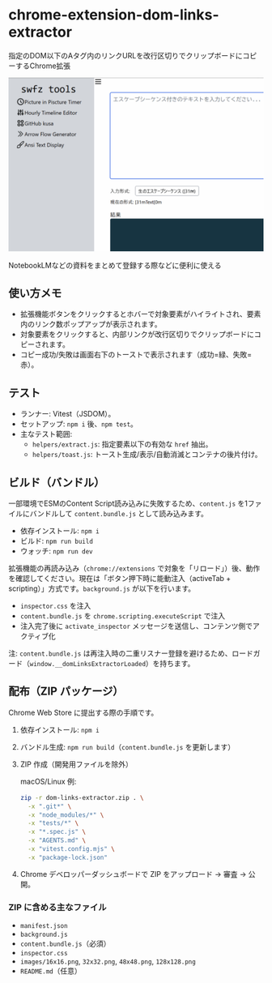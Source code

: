# chrome-extension-dom-links-extractor

指定のDOM以下のAタグ内のリンクURLを改行区切りでクリップボードにコピーするChrome拡張

![image](images/demo.gif)

NotebookLMなどの資料をまとめて登録する際などに便利に使える


## 使い方メモ
- 拡張機能ボタンをクリックするとホバーで対象要素がハイライトされ、要素内のリンク数ポップアップが表示されます。
- 対象要素をクリックすると、内部リンクが改行区切りでクリップボードにコピーされます。
- コピー成功/失敗は画面右下のトーストで表示されます（成功=緑、失敗=赤）。

## テスト
- ランナー: Vitest（JSDOM）。
- セットアップ: `npm i` 後、`npm test`。
- 主なテスト範囲:
  - `helpers/extract.js`: 指定要素以下の有効な `href` 抽出。
  - `helpers/toast.js`: トースト生成/表示/自動消滅とコンテナの後片付け。

## ビルド（バンドル）
一部環境でESMのContent Script読み込みに失敗するため、`content.js` を1ファイルにバンドルして `content.bundle.js` として読み込みます。

- 依存インストール: `npm i`
- ビルド: `npm run build`
- ウォッチ: `npm run dev`

拡張機能の再読み込み（`chrome://extensions` で対象を「リロード」）後、動作を確認してください。現在は「ボタン押下時に能動注入（activeTab + scripting）」方式です。`background.js` が以下を行います。

- `inspector.css` を注入
- `content.bundle.js` を `chrome.scripting.executeScript` で注入
- 注入完了後に `activate_inspector` メッセージを送信し、コンテンツ側でアクティブ化

注: `content.bundle.js` は再注入時の二重リスナー登録を避けるため、ロードガード（`window.__domLinksExtractorLoaded`）を持ちます。

## 配布（ZIP パッケージ）
Chrome Web Store に提出する際の手順です。

1. 依存インストール: `npm i`
2. バンドル生成: `npm run build`（`content.bundle.js` を更新します）
3. ZIP 作成（開発用ファイルを除外）

   macOS/Linux 例:

   ```bash
   zip -r dom-links-extractor.zip . \
     -x ".git*" \
     -x "node_modules/*" \
     -x "tests/*" \
     -x "*.spec.js" \
     -x "AGENTS.md" \
     -x "vitest.config.mjs" \
     -x "package-lock.json"
   ```

4. Chrome デベロッパーダッシュボードで ZIP をアップロード → 審査 → 公開。

### ZIP に含める主なファイル
- `manifest.json`
- `background.js`
- `content.bundle.js`（必須）
- `inspector.css`
- `images/16x16.png`, `32x32.png`, `48x48.png`, `128x128.png`
- `README.md`（任意）
